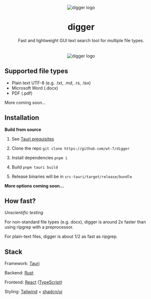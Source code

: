 <p align="center">
  <p align="center">
       <picture>
    <source media="(prefers-color-scheme: dark)" srcset="src/assets/digger-dark.svg">
    <source media="(prefers-color-scheme: light)" srcset="src/assets/digger-light.svg">
    <img alt="digger logo" src="src/assets/digger-dark.svg" width="300px">
    <picture/>

  </p>
	<h1 align="center"><b>digger</b></h1>
	<p align="center">
		Fast and lightweight GUI text search tool for multiple file types.
    <br />
    <br />
    <br />
       <picture>
    <source media="(prefers-color-scheme: dark)" srcset="src/assets/ui-dark.webp">
    <source media="(prefers-color-scheme: light)" srcset="src/assets/ui-light.webp">
    <img alt="digger logo" src="src/assets/digger-dark.svg">
    <picture/>
  </p>
</p>

## Supported file types

- Plain text UTF-8 (e.g. .txt, .md, .rs, .tsx)
- Microsoft Word (.docx)
- PDF (.pdf)

More coming soon...

## Installation

**Build from source**

1.  See [Tauri prequisites](https://tauri.app/v1/guides/getting-started/prerequisites)

2.  Clone the repo `git clone https://github.com/wt-7/digger`
3.  Install dependencies `pnpm i`
4.  Build `pnpm tauri build`
5.  Release binaries will be in `src-tauri/target/release/bundle`

**More options coming soon...**

## How fast?

_Unscientific testing_

For non-standard file types (e.g. docx), digger is around 2x faster than using ripgrep with a preprocessor.

For plain-text files, digger is about 1/2 as fast as ripgrep.

## Stack

Framework: [Tauri](https://github.com/tauri-apps/tauri)

Backend: [Rust](https://github.com/rust-lang/rust)

Frontend: [React](https://github.com/facebook/react) ([TypeScript](https://github.com/microsoft/TypeScript))

Styling: [Tailwind](https://github.com/tailwindlabs/tailwindcss) + [shadcn/ui](https://github.com/shadcn-ui/ui)

